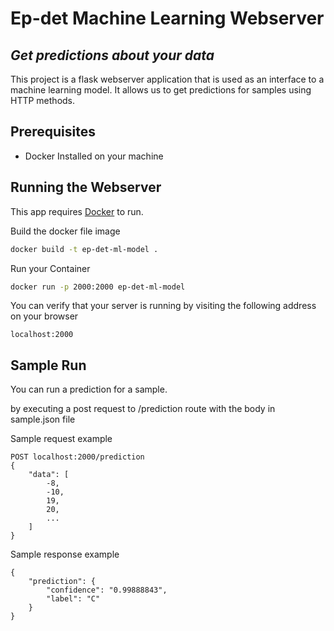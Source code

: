 # Ep-det Machine Learning Webserver
## _Get predictions about your data_



This project is a flask webserver application that is used as an interface to a machine learning model. It allows us to get predictions for samples using HTTP methods.

## Prerequisites

- Docker Installed on your machine

## Running the Webserver

This app requires [Docker](https://www.docker.com/)  to run.

Build the docker file image

```sh
docker build -t ep-det-ml-model .
```

Run your Container 

```sh
docker run -p 2000:2000 ep-det-ml-model
```

You can verify that your server is running by visiting the following address on your browser
```
localhost:2000
```

## Sample Run

You can run a prediction for a sample.

by executing a post request to /prediction route
with the body in sample.json file 

Sample request example
```
POST localhost:2000/prediction
{
    "data": [
        -8,
        -10,
        19,
        20,
        ...
    ]
}
```

Sample response example
```
{
    "prediction": {
        "confidence": "0.99888843",
        "label": "C"
    }
}
```